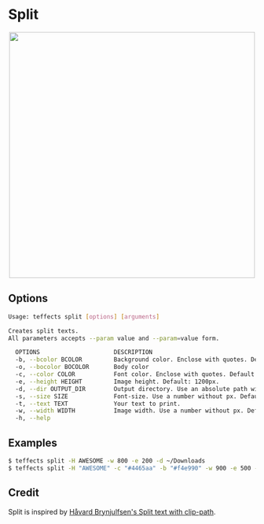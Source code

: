 # Split

<p align="center">
<img width="500" src="https://raw.githubusercontent.com/shinokada/teffects/main/images/split.png" /> 
</p>

## Options

```sh
Usage: teffects split [options] [arguments]

Creates split texts.
All parameters accepts --param value and --param=value form.

  OPTIONS                     DESCRIPTION
  -b, --bcolor BCOLOR         Background color. Enclose with quotes. Default: #000
  -o, --bocolor BOCOLOR       Body color
  -c, --color COLOR           Font color. Enclose with quotes. Default: #fff
  -e, --height HEIGHT         Image height. Default: 1200px.
  -d, --dir OUTPUT_DIR        Output directory. Use an absolute path without a trailing slash. Default: /Users/shinichiokada/Bash_Projects/Teffects/teffects/outputs
  -s, --size SIZE             Font-size. Use a number without px. Default: 120px
  -t, --text TEXT             Your text to print.
  -w, --width WIDTH           Image width. Use a number without px. Default: 1600px.
  -h, --help
```

## Examples

```sh
$ teffects split -H AWESOME -w 800 -e 200 -d ~/Downloads
$ teffects split -H "AWESOME" -c "#4465aa" -b "#f4e990" -w 900 -e 500 -d ~/Downloads
```

## Credit

Split is inspired by [Håvard Brynjulfsen's Split text with clip-path](https://codepen.io/havardob/pen/PoPaWaE).